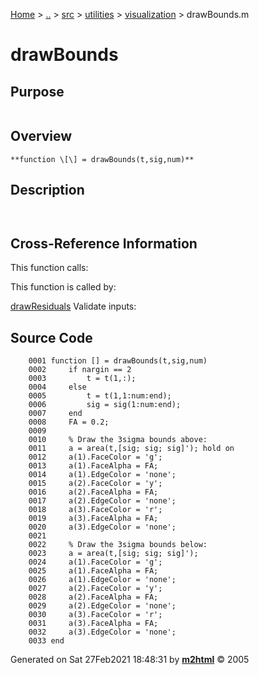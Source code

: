 [Home](../../../../../index.md) \> [..](#) \> [src](../../../../../documentation.md) \> [utilities](#)
\> [visualization](index.md) \> drawBounds.m



# drawBounds

## Purpose 

``` 
```

## Overview 

``` 
**function \[\] = drawBounds(t,sig,num)**
```

## Description 

```
 

```

## Cross-Reference Information 

This function calls:

This function is called by:

   [drawResiduals](drawResiduals.md "function [h] = drawResiduals(dim1,dim2,tspan,x_hat,truth,sig3,varargin)")
    Validate inputs:

## Source Code 

```
    0001 function [] = drawBounds(t,sig,num)
    0002     if nargin == 2
    0003         t = t(1,:);
    0004     else
    0005         t = t(1,1:num:end);
    0006         sig = sig(1:num:end);
    0007     end
    0008     FA = 0.2;
    0009     
    0010     % Draw the 3sigma bounds above:
    0011     a = area(t,[sig; sig; sig]'); hold on
    0012     a(1).FaceColor = 'g';
    0013     a(1).FaceAlpha = FA;
    0014     a(1).EdgeColor = 'none';
    0015     a(2).FaceColor = 'y';
    0016     a(2).FaceAlpha = FA;
    0017     a(2).EdgeColor = 'none';
    0018     a(3).FaceColor = 'r';
    0019     a(3).FaceAlpha = FA;
    0020     a(3).EdgeColor = 'none';
    0021     
    0022     % Draw the 3sigma bounds below:
    0023     a = area(t,[sig; sig; sig]');
    0024     a(1).FaceColor = 'g';
    0025     a(1).FaceAlpha = FA;
    0026     a(1).EdgeColor = 'none';
    0027     a(2).FaceColor = 'y';
    0028     a(2).FaceAlpha = FA;
    0029     a(2).EdgeColor = 'none';
    0030     a(3).FaceColor = 'r';
    0031     a(3).FaceAlpha = FA;
    0032     a(3).EdgeColor = 'none';
    0033 end
```



Generated on Sat 27Feb2021 18:48:31 by
**[m2html](http://www.artefact.tk/software/matlab/m2html/ "Matlab Documentation in HTML")**
© 2005